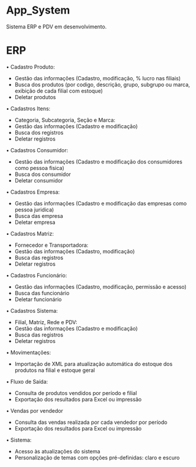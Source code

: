 # App_System
Sistema ERP e PDV em desenvolvimento.

# ERP

• Cadastro Produto:
- Gestão das informações (Cadastro, modificação, % lucro nas filiais)
- Busca dos produtos (por codigo, descrição, grupo, subgrupo ou marca, exibição de cada filial com estoque)
- Deletar produtos

• Cadastros Itens:
- Categoria, Subcategoria, Seção e Marca:
- Gestão das informações (Cadastro e modificação)
- Busca dos registros
- Deletar registros

• Cadastros Consumidor:
- Gestão das informações (Cadastro e modificação dos consumidores como pessoa fisica)
- Busca dos consumidor
- Deletar consumidor

• Cadastros Empresa:
- Gestão das informações (Cadastro e modificação das empresas como pessoa juridica)
- Busca das empresa
- Deletar empresa

• Cadastros Matriz:
- Fornecedor e Transportadora:
- Gestão das informações (Cadastro, modificação)
- Busca das registros
- Deletar registros

• Cadastros Funcionário:
- Gestão das informações (Cadastro, modificação, permissão e acesso)
- Busca das funcionário
- Deletar funcionário

• Cadastros Sistema:
- Filial, Matriz, Rede e PDV:
- Gestão das informações (Cadastro e modificação)
- Busca das registros
- Deletar registros

• Movimentações:  
- Importação de XML para atualização automática do estoque dos produtos na filial e estoque geral

• Fluxo de Saída:  
- Consulta de produtos vendidos por período e filial  
- Exportação dos resultados para Excel ou impressão  

• Vendas por vendedor
- Consulta das vendas realizada por cada vendedor por período
- Exportação dos resultados para Excel ou impressão  

• Sistema:  
- Acesso às atualizações do sistema  
- Personalização de temas com opções pré-definidas: claro e escuro  






